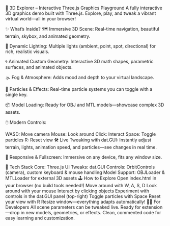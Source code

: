 🌌 3D Explorer – Interactive Three.js Graphics Playground
A fully interactive 3D graphics demo built with Three.js. Explore, play, and tweak a vibrant virtual world—all in your browser!

✨ What’s Inside?
🗺️ Immersive 3D Scene:
Real-time navigation, beautiful terrain, skybox, and animated geometry.

🔦 Dynamic Lighting:
Multiple lights (ambient, point, spot, directional) for rich, realistic visuals.

🌀 Animated Custom Geometry:
Interactive 3D math shapes, parametric surfaces, and animated objects.

🌫️ Fog & Atmosphere:
Adds mood and depth to your virtual landscape.

🌟 Particles & Effects:
Real-time particle systems you can toggle with a single key.

📦 Model Loading:
Ready for OBJ and MTL models—showcase complex 3D assets.

🖱️ Modern Controls:

WASD: Move camera
Mouse: Look around
Click: Interact
Space: Toggle particles
R: Reset view
🛠️ Live Tweaking with dat.GUI:
Instantly adjust terrain, lights, animation speed, and particles—see changes in real time.

📱 Responsive & Fullscreen:
Immersive on any device, fits any window size.

🚀 Tech Stack
Core: Three.js
UI Tweaks: dat.GUI
Controls: OrbitControls (camera), custom keyboard & mouse handling
Model Support: OBJLoader & MTLLoader for external 3D assets
🕹️ How to Explore
Open index.html in your browser (no build tools needed!)
Move around with W, A, S, D
Look around with your mouse
Interact by clicking objects
Experiment with controls in the dat.GUI panel (top-right)
Toggle particles with Space
Reset your view with R
Resize window—everything adapts automatically!
🧑‍💻 For Developers
All scene parameters can be tweaked live.
Ready for extension—drop in new models, geometries, or effects.
Clean, commented code for easy learning and customization.
